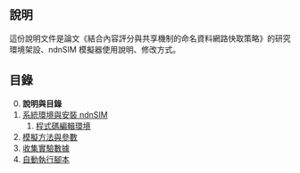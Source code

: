 
## 說明

這份說明文件是論文《結合內容評分與共享機制的命名資料網路快取策略》的研究環境架設、ndnSIM 模擬器使用說明、修改方式。

## 目錄

0. **說明與目錄**
1. [系統環境與安裝 ndnSIM](./1-系統環境與安裝ndnSIM.html)
    1. [程式碼編輯環境](./1.1-程式碼編輯環境.html)
2. [模擬方法與參數](./2-模擬方法與參數.html)
3. [收集實驗數據](./3-收集實驗數據.html)
4. [自動執行腳本](./4-自動執行腳步.html)